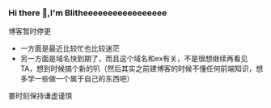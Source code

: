 ### Hi there 👋,I'm Blitheeeeeeeeeeeeeeeee

博客暂时停更
+ 一方面是最近比较忙也比较迷茫 
+ 另一方面是域名快到期了，而且这个域名和ex有关，不是很想继续再看见TA，想到时候搞个新的叭（然后其实之前建博客的时候不懂任何前端知识，想多学一些做一个属于自己的东西吧）

要时刻保持谦虚谨慎

